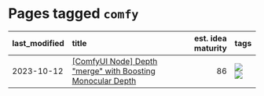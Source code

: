 # Pages tagged `comfy`

|last_modified|title|est. idea maturity|tags
|:---|:---|---:|:---|
|2023-10-12|[[ComfyUI Node] Depth "merge" with Boosting Monocular Depth](../comfy_bmd.md)|86|[![](https://img.shields.io/badge/tag-comfy-4072a1)](../tags/comfy.md) [![](https://img.shields.io/badge/tag-tooling-4db4d2)](../tags/tooling.md)|